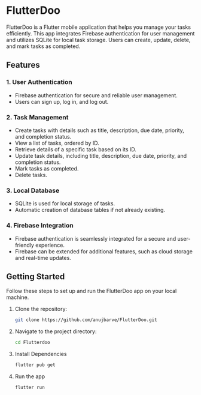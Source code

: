 # FlutterDoo

FlutterDoo is a Flutter mobile application that helps you manage your tasks efficiently. This app integrates Firebase authentication for user management and utilizes SQLite for local task storage. Users can create, update, delete, and mark tasks as completed.

## Features

### 1. User Authentication

- Firebase authentication for secure and reliable user management.
- Users can sign up, log in, and log out.

### 2. Task Management

- Create tasks with details such as title, description, due date, priority, and completion status.
- View a list of tasks, ordered by ID.
- Retrieve details of a specific task based on its ID.
- Update task details, including title, description, due date, priority, and completion status.
- Mark tasks as completed.
- Delete tasks.

### 3. Local Database

- SQLite is used for local storage of tasks.
- Automatic creation of database tables if not already existing.

### 4. Firebase Integration

- Firebase authentication is seamlessly integrated for a secure and user-friendly experience.
- Firebase can be extended for additional features, such as cloud storage and real-time updates.

## Getting Started

Follow these steps to set up and run the FlutterDoo app on your local machine.

1. Clone the repository:

    ```bash
    git clone https://github.com/anujbarve/FlutterDoo.git

2. Navigate to the project directory:
    ```bash
   cd Flutterdoo

3. Install Dependencies
   ```bash
   flutter pub get

4. Run the app
    ```bash
   flutter run
